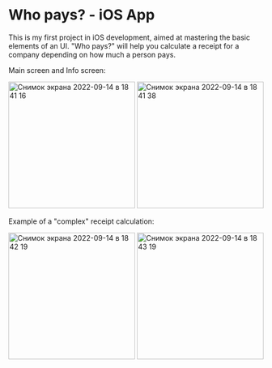 # Who pays? - iOS App

This is my first project in iOS development, aimed at mastering the basic elements of an UI. "Who pays?" will help you calculate a receipt for a company depending on how much a person pays.

 Main screen and Info screen: 
 
<img width="250" alt="Снимок экрана 2022-09-14 в 18 41 16" src="https://user-images.githubusercontent.com/113179175/191088189-ea389c3f-f67b-48fa-afa0-e3af425fb681.png">    <img width="250" alt="Снимок экрана 2022-09-14 в 18 41 38" src="https://user-images.githubusercontent.com/113179175/191089465-14511e61-f7a9-4b8a-b518-c65e23b04ea6.png"> 

Example of a "complex" receipt calculation:

<img width="250" alt="Снимок экрана 2022-09-14 в 18 42 19" src="https://user-images.githubusercontent.com/113179175/191089717-76a3207e-b91e-4e6a-afa3-3d0b93807bbe.png">             <img width="250" alt="Снимок экрана 2022-09-14 в 18 43 19" src="https://user-images.githubusercontent.com/113179175/191089781-7d980317-0206-4227-b436-690d4022a8ae.png">

